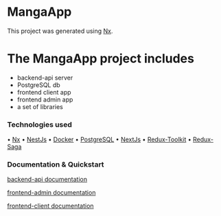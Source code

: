 

# MangaApp

This project was generated using [Nx](https://nx.dev).


# The MangaApp project includes
- backend-api server
- PostgreSQL db
- frontend client app
- frontend admin app
- a set of libraries

### Technologies used

• [Nx](https://nx.dev)
• [NestJs](https://nestjs.com)
• [Docker](https://www.docker.com/)
• [PostgreSQL](https://www.postgresql.org/)
• [NextJs](https://nextjs.org/)
• [Redux-Toolkit](https://redux-toolkit.js.org/)
• [Redux-Saga](https://redux-saga.js.org/)

### Documentation & Quickstart

[backend-api documentation](https://ezen1programmer.github.io/Manga-Nx-Next-Nest/backend/api/)

[frontend-admin documentation](https://ezen1programmer.github.io/Manga-Nx-Next-Nest/frontend/admin/)

[frontend-client documentation](https://ezen1programmer.github.io/Manga-Nx-Next-Nest/frontend/client/)
